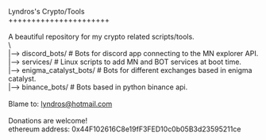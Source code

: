 Lyndros's Crypto/Tools<br/>
++++++++++++++++++++++<br/>
<br/>
A beautiful repository for my crypto related scripts/tools.
<br/>
\ <br/>
|--> discord_bots/		# Bots for discord app connecting to the MN explorer API.<br/> 
|--> services/		    	# Linux scripts to add MN and BOT services at boot time.<br/>
|--> enigma_catalyst_bots/  	# Bots for different exchanges based in enigma catalyst.<br/>
|--> binance_bots/ 		# Bots based in python binance api.<br/>
<br/>
Blame to: lyndros@hotmail.com<br/>
<br/>
Donations are welcome!<br/>
  ethereum address: 0x44F102616C8e19fF3FED10c0b05B3d23595211ce<br/>
